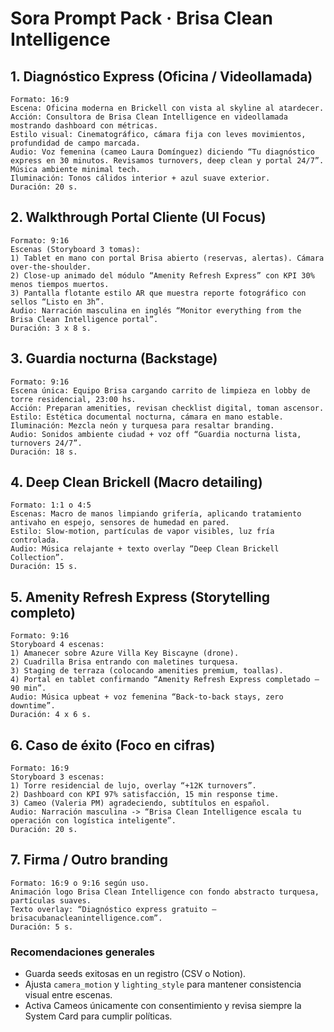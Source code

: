 # Sora Prompt Pack · Brisa Clean Intelligence

## 1. Diagnóstico Express (Oficina / Videollamada)

```
Formato: 16:9
Escena: Oficina moderna en Brickell con vista al skyline al atardecer.
Acción: Consultora de Brisa Clean Intelligence en videollamada mostrando dashboard con métricas.
Estilo visual: Cinematográfico, cámara fija con leves movimientos, profundidad de campo marcada.
Audio: Voz femenina (cameo Laura Domínguez) diciendo “Tu diagnóstico express en 30 minutos. Revisamos turnovers, deep clean y portal 24/7”. Música ambiente minimal tech.
Iluminación: Tonos cálidos interior + azul suave exterior.
Duración: 20 s.
```

## 2. Walkthrough Portal Cliente (UI Focus)

```
Formato: 9:16
Escenas (Storyboard 3 tomas):
1) Tablet en mano con portal Brisa abierto (reservas, alertas). Cámara over-the-shoulder.
2) Close-up animado del módulo “Amenity Refresh Express” con KPI 30% menos tiempos muertos.
3) Pantalla flotante estilo AR que muestra reporte fotográfico con sellos “Listo en 3h”.
Audio: Narración masculina en inglés “Monitor everything from the Brisa Clean Intelligence portal”.
Duración: 3 x 8 s.
```

## 3. Guardia nocturna (Backstage)

```
Formato: 9:16
Escena única: Equipo Brisa cargando carrito de limpieza en lobby de torre residencial, 23:00 hs.
Acción: Preparan amenities, revisan checklist digital, toman ascensor.
Estilo: Estética documental nocturna, cámara en mano estable.
Iluminación: Mezcla neón y turquesa para resaltar branding.
Audio: Sonidos ambiente ciudad + voz off “Guardia nocturna lista, turnovers 24/7”.
Duración: 18 s.
```

## 4. Deep Clean Brickell (Macro detailing)

```
Formato: 1:1 o 4:5
Escenas: Macro de manos limpiando grifería, aplicando tratamiento antivaho en espejo, sensores de humedad en pared.
Estilo: Slow-motion, partículas de vapor visibles, luz fría controlada.
Audio: Música relajante + texto overlay “Deep Clean Brickell Collection”.
Duración: 15 s.
```

## 5. Amenity Refresh Express (Storytelling completo)

```
Formato: 9:16
Storyboard 4 escenas:
1) Amanecer sobre Azure Villa Key Biscayne (drone).
2) Cuadrilla Brisa entrando con maletines turquesa.
3) Staging de terraza (colocando amenities premium, toallas).
4) Portal en tablet confirmando “Amenity Refresh Express completado – 90 min”.
Audio: Música upbeat + voz femenina “Back-to-back stays, zero downtime”.
Duración: 4 x 6 s.
```

## 6. Caso de éxito (Foco en cifras)

```
Formato: 16:9
Storyboard 3 escenas:
1) Torre residencial de lujo, overlay “+12K turnovers”.
2) Dashboard con KPI 97% satisfacción, 15 min response time.
3) Cameo (Valeria PM) agradeciendo, subtítulos en español.
Audio: Narración masculina -> “Brisa Clean Intelligence escala tu operación con logística inteligente”.
Duración: 20 s.
```

## 7. Firma / Outro branding

```
Formato: 16:9 o 9:16 según uso.
Animación logo Brisa Clean Intelligence con fondo abstracto turquesa, partículas suaves.
Texto overlay: “Diagnóstico express gratuito – brisacubanacleanintelligence.com”.
Duración: 5 s.
```

### Recomendaciones generales

- Guarda seeds exitosas en un registro (CSV o Notion).
- Ajusta `camera_motion` y `lighting_style` para mantener consistencia visual entre escenas.
- Activa Cameos únicamente con consentimiento y revisa siempre la System Card para cumplir políticas.
